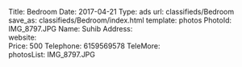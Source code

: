 Title:          Bedroom
Date:           2017-04-21
Type:           ads
url:            classifieds/Bedroom
save_as:        classifieds/Bedroom/index.html
template:       photos
PhotoId:        IMG_8797.JPG
Name:           Suhib
Address:        
website:        
Price:          500
Telephone:      6159569578
TeleMore:       
photosList:     IMG_8797.JPG
